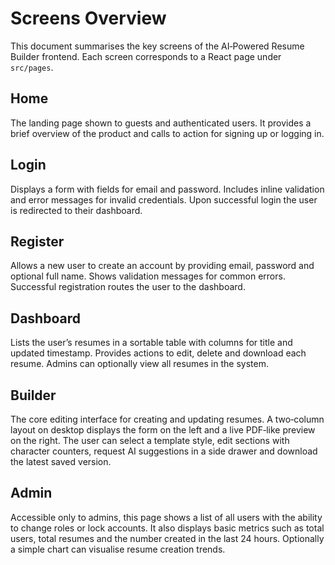 # Screens Overview

This document summarises the key screens of the AI‑Powered Resume Builder
frontend. Each screen corresponds to a React page under `src/pages`.

## Home

The landing page shown to guests and authenticated users. It provides a
brief overview of the product and calls to action for signing up or
logging in.

## Login

Displays a form with fields for email and password. Includes inline
validation and error messages for invalid credentials. Upon successful login
the user is redirected to their dashboard.

## Register

Allows a new user to create an account by providing email, password and
optional full name. Shows validation messages for common errors. Successful
registration routes the user to the dashboard.

## Dashboard

Lists the user’s resumes in a sortable table with columns for title and
updated timestamp. Provides actions to edit, delete and download each
resume. Admins can optionally view all resumes in the system.

## Builder

The core editing interface for creating and updating resumes. A two‑column
layout on desktop displays the form on the left and a live PDF‑like preview
on the right. The user can select a template style, edit sections with
character counters, request AI suggestions in a side drawer and download
the latest saved version.

## Admin

Accessible only to admins, this page shows a list of all users with the
ability to change roles or lock accounts. It also displays basic metrics
such as total users, total resumes and the number created in the last
24 hours. Optionally a simple chart can visualise resume creation trends.